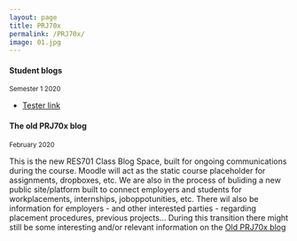 ```yaml
---
layout: page
title: PRJ70x
permalink: /PRJ70x/
image: 01.jpg
---
```


#### Student blogs
<small> Semester 1 2020</small>

* [Tester link](https://nmitresearchmethods.wordpress.com/)

#### The old PRJ70x blog 
<small>February 2020</small>

This is the new RES701 Class Blog Space, built for ongoing communications during the course.
Moodle will act as the static course placeholder for assignments, dropboxes, etc.
We are also in the process of buliding a new public site/platform built to connect employers and students for workplacements, internships, joboppotunities, etc. There wil also be information for employers - and other interested parties - regarding placement procedures, previous projects...
During this transition there might still be some interesting and/or relevant information on the [Old PRJ70x blog](https://prj701.wordpress.com/)
